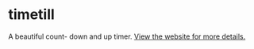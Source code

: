 # timetill
A beautiful count- down and up timer.
<a href="https://james-b-yu.github.io/timetill/">View the website for more details.</a>

